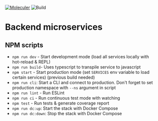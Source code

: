 [![Moleculer](https://badgen.net/badge/Powered%20by/Moleculer/0e83cd)](https://moleculer.services) ![Build](https://github.com/class21a/backend-micro/workflows/Build/badge.svg)

# Backend microservices

## NPM scripts
- `npm run dev` - Start development mode (load all services locally with hot-reload & REPL)
- `npm run build`- Uses typescript to transpile service to javascript
- `npm start` - Start production mode (set `SERVICES` env variable to load certain services) (previous build needed)
- `npm run cli`: Start a CLI and connect to production. Don't forget to set production namespace with `--ns` argument in script
- `npm run lint` - Run ESLint
- `npm run ci` - Run continuous test mode with watching
- `npm test` - Run tests & generate coverage report
- `npm run dc:up`: Start the stack with Docker Compose
- `npm run dc:down`: Stop the stack with Docker Compose
